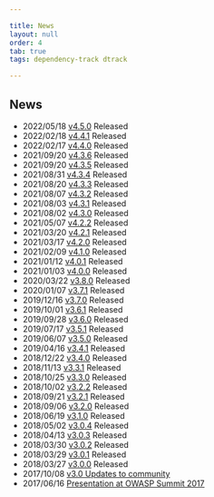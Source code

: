 ```yaml
---

title: News
layout: null
order: 4
tab: true
tags: dependency-track dtrack

---
```


## News

* 2022/05/18 [v4.5.0](https://docs.dependencytrack.org/2022/05/18/v4.5.0/) Released
* 2022/02/18 [v4.4.1](https://docs.dependencytrack.org/2022/02/18/v4.4.1/) Released
* 2022/02/17 [v4.4.0](https://docs.dependencytrack.org/2022/02/17/v4.4.0/) Released
* 2021/09/20 [v4.3.6](https://docs.dependencytrack.org/2021/09/20/v4.3.6/) Released
* 2021/09/20 [v4.3.5](https://docs.dependencytrack.org/2021/09/20/v4.3.5/) Released
* 2021/08/31 [v4.3.4](https://docs.dependencytrack.org/2021/08/31/v4.3.4/) Released
* 2021/08/20 [v4.3.3](https://docs.dependencytrack.org/2021/08/20/v4.3.3/) Released
* 2021/08/07 [v4.3.2](https://docs.dependencytrack.org/2021/08/07/v4.3.2/) Released
* 2021/08/03 [v4.3.1](https://docs.dependencytrack.org/2021/08/03/v4.3.1/) Released
* 2021/08/02 [v4.3.0](https://docs.dependencytrack.org/2021/08/02/v4.3.0/) Released
* 2021/05/07 [v4.2.2](https://docs.dependencytrack.org/2021/05/07/v4.2.2/) Released
* 2021/03/20 [v4.2.1](https://docs.dependencytrack.org/2021/03/20/v4.2.1/) Released
* 2021/03/17 [v4.2.0](https://docs.dependencytrack.org/2021/03/17/v4.2.0/) Released
* 2021/02/09 [v4.1.0](https://docs.dependencytrack.org/2021/02/09/v4.1.0/) Released
* 2021/01/12 [v4.0.1](https://docs.dependencytrack.org/2021/01/12/v4.0.1/) Released
* 2021/01/03 [v4.0.0](https://docs.dependencytrack.org/2021/01/03/v4.0.0/) Released
* 2020/03/22 [v3.8.0](https://docs.dependencytrack.org/2020/03/22/v3.8.0/) Released
* 2020/01/07 [v3.7.1](https://docs.dependencytrack.org/2020/01/07/v3.7.1/) Released
* 2019/12/16 [v3.7.0](https://docs.dependencytrack.org/2019/12/16/v3.7.0/) Released
* 2019/10/01 [v3.6.1](https://docs.dependencytrack.org/2019/10/01/v3.6.1/) Released
* 2019/09/28 [v3.6.0](https://docs.dependencytrack.org/2019/09/28/v3.6.0/) Released
* 2019/07/17 [v3.5.1](https://docs.dependencytrack.org/2019/07/17/v3.5.1/) Released
* 2019/06/07 [v3.5.0](https://docs.dependencytrack.org/2019/06/07/v3.5.0/) Released
* 2019/04/16 [v3.4.1](https://docs.dependencytrack.org/2019/04/16/v3.4.1/) Released
* 2018/12/22 [v3.4.0](https://docs.dependencytrack.org/2018/12/22/v3.4.0/) Released
* 2018/11/13 [v3.3.1](https://docs.dependencytrack.org/2018/11/13/v3.3.1/) Released 
* 2018/10/25 [v3.3.0](https://docs.dependencytrack.org/2018/10/25/v3.3.0/) Released 
* 2018/10/02 [v3.2.2](https://docs.dependencytrack.org/2018/10/02/v3.2.2/) Released 
* 2018/09/21 [v3.2.1](https://docs.dependencytrack.org/2018/09/21/v3.2.1/) Released 
* 2018/09/06 [v3.2.0](https://docs.dependencytrack.org/2018/09/06/v3.2.0/) Released 
* 2018/06/19 [v3.1.0](https://docs.dependencytrack.org/2018/06/19/v3.1.0/) Released 
* 2018/05/02 [v3.0.4](https://docs.dependencytrack.org/2018/05/02/v3.0.4/) Released 
* 2018/04/13 [v3.0.3](https://docs.dependencytrack.org/2018/04/13/v3.0.3/) Released 
* 2018/03/30 [v3.0.2](https://docs.dependencytrack.org/2018/03/30/v3.0.2/) Released 
* 2018/03/29 [v3.0.1](https://docs.dependencytrack.org/2018/03/29/v3.0.1/) Released 
* 2018/03/27 [v3.0.0](https://docs.dependencytrack.org/2018/03/27/v3.0.0/) Released 
* 2017/10/08 [v3.0 Updates to community](https://groups.google.com/forum/#!topic/dependency-track/0PUJI5rNgzI)
* 2017/06/16 [Presentation at OWASP Summit 2017](https://www.youtube.com/watch?v=88YAlzuDH04&t=50s)
